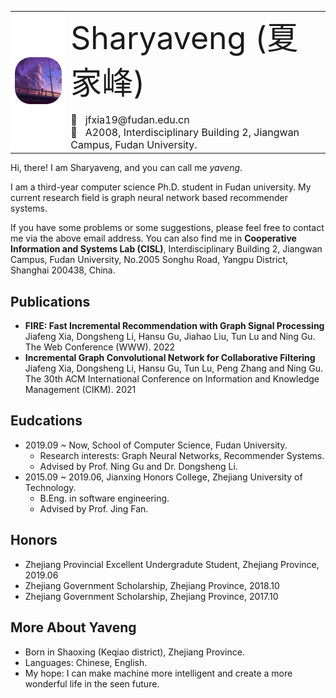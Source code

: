<html><body>
<table frame=void rules=“none”>
  <tr>
    <td align='center' style="background-color:#FFFFFF">
      <img src='pic/photo.jpg' style="zoom:25%;border-radius:100px;">
    </td>
    <td>
      <div  style='font-size:50px'>Sharyaveng (夏 家峰)</div>
      <br>
      <div style='font-size:16px'>📧&nbsp;&nbsp;&nbsp;jfxia19@fudan.edu.cn<br>🏢 &nbsp;&nbsp;A2008, Interdisciplinary Building 2, Jiangwan Campus, Fudan University.</div>
    </td>
  </tr>
</table>
</body></html>

Hi, there! I am Sharyaveng, and you can call me *yaveng*. 

I am a third-year computer science Ph.D. student in Fudan university. My current research field is graph neural network based recommender systems.

If you have some problems or some suggestions, please feel free to contact me via the above email address. You can also find me in **Cooperative Information and Systems Lab (CISL)**, Interdisciplinary Building 2, Jiangwan Campus, Fudan University, No.2005 Songhu Road, Yangpu District, Shanghai 200438, China.



## Publications

* **FIRE: Fast Incremental Recommendation with Graph Signal Processing**
  Jiafeng Xia, Dongsheng Li, Hansu Gu, Jiahao Liu, Tun Lu and Ning Gu. 
  The Web Conference (WWW). 2022 
* **Incremental Graph Convolutional Network for Collaborative Filtering**
  Jiafeng Xia, Dongsheng Li, Hansu Gu, Tun Lu, Peng Zhang and Ning Gu. 
  The 30th ACM International Conference on Information and Knowledge Management (CIKM). 2021 



## Eudcations

* 2019.09 ~ Now, School of Computer Science, Fudan University.
  * Research interests: Graph Neural Networks, Recommender Systems.
  * Advised by Prof. Ning Gu and Dr. Dongsheng Li.
* 2015.09 ~ 2019.06, Jianxing Honors College, Zhejiang University of Technology.
  * B.Eng. in software engineering.
  * Advised by Prof. Jing Fan.



## Honors

* Zhejiang Provincial Excellent Undergradute Student, Zhejiang Province, 2019.06
* Zhejiang Government Scholarship, Zhejiang Province, 2018.10
* Zhejiang Government Scholarship, Zhejiang Province, 2017.10



## More About Yaveng

* Born in Shaoxing (Keqiao district), Zhejiang Province.
* Languages: Chinese, English.
* My hope: I can make machine more intelligent and create a more  wonderful life in the seen future.
